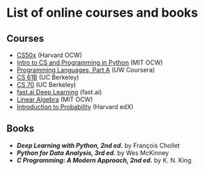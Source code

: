 # List of online courses and books
## Courses
* [CS50x](https://cs50.harvard.edu/x/2023/) (Harvard OCW)
* [Intro to CS and Programming in Python](https://ocw.mit.edu/courses/6-0001-introduction-to-computer-science-and-programming-in-python-fall-2016/) (MIT OCW)
* [Programming Languages, Part A](https://www.coursera.org/learn/programming-languages) (UW Coursera)
* [CS 61B](https://sp23.datastructur.es/) (UC Berkeley)
* [CS 70](https://www.eecs70.org/) (UC Berkeley)
* [fast.ai Deep Learning](https://course.fast.ai/) (fast.ai)
* [Linear Algebra](https://ocw.mit.edu/courses/18-06-linear-algebra-spring-2010/) (MIT OCW)
* [Introduction to Probability](https://www.edx.org/course/introduction-to-probability) (Harvard edX)
## Books
* ***Deep Learning with Python, 2nd ed.*** by François Chollet
* ***Python for Data Analysis, 3rd ed.*** by Wes McKinney
* ***C Programming: A Modern Approach, 2nd ed.*** by K. N. King
